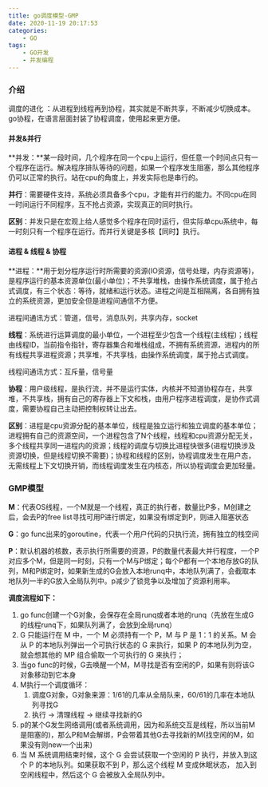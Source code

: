 ```yaml
---
title: go调度模型-GMP
date: 2020-11-19 20:17:53
categories:
    - GO
tags:
    - GO开发
    - 并发编程
---
```


### 介绍

调度的进化 ：从进程到线程再到协程，其实就是不断共享，不断减少切换成本。go协程，在语言层面封装了协程调度，使用起来更方便。

<!-- more -->

#### **并发**&并行

**并发：**某一段时间，几个程序在同一个cpu上运行，但任意一个时间点只有一个程序在运行。解决程序排队等待的问题，如果一个程序发生阻塞，那么其他程序仍可以正常的执行。站在cpu的角度上，并发实际也是串行的。

**并行**：需要硬件支持，系统必须具备多个cpu，才能有并行的能力。不同cpu在同一时间运行不同程序，互不抢占资源，实现真正的同时执行。

**区别**：并发只是在宏观上给人感觉多个程序在同时运行，但实际单cpu系统中，每一时刻只有一个程序在运行。而并行关键是多核【同时】执行。

#### **进程** & 线程 & 协程

**进程：**用于划分程序运行时所需要的资源(IO资源，信号处理，内存资源等)，是程序运行的基本资源单位(最小单位)；不共享堆栈，由操作系统调度，属于抢占式调度，有三个状态：等待，就绪和运行状态。进程之间是互相隔离，各自拥有独立的系统资源，更加安全但是进程间通信不方便。

进程间通讯方式：管道，信号，消息队列，共享内存，socket

**线程**：系统进行运算调度的最小单位，一个进程至少包含一个线程(主线程)；线程由线程ID，当前指令指针，寄存器集合和堆栈组成，不拥有系统资源，进程内的所有线程共享进程资源；共享堆，不共享栈，由操作系统调度，属于抢占式调度。

线程间通讯方式：互斥量，信号量

**协程**：用户级线程，是执行流，并不是运行实体，内核并不知道协程存在，共享堆，不共享栈，拥有自己的寄存器上下文和栈，由用户程序进程调度，是协作式调度，需要协程自己主动把控制权转让出去。

**区别**：进程是cpu资源分配的基本单位，线程是独立运行和独立调度的基本单位；进程拥有自己的资源空间，一个进程包含了N个线程，线程和cpu资源分配无关，多个线程共享同一进程内的资源；线程的调度与切换比进程快很多(进程切换涉及资源切换，但是线程切换不需要)；协程和线程的区别，协程调度发生在用户态，无需线程上下文切换开销，而线程调度发生在内核态，所以协程调度会更加轻量。

### GMP模型

**M**：代表OS线程，一个M就是一个线程，真正的执行者，数量比P多，M创建之后，会去P的free list寻找可用P进行绑定，如果没有绑定到P，则进入阻塞状态

**G**：go func出来的goroutine，代表一个用户代码的只执行流，拥有独立的栈空间

**P**：默认机器的核数，表示执行所需要的资源，P的数量代表最大并行程度，一个P对应多个M，但是同一时刻，只有一个M与P绑定；每个P都有一个本地存放G的队列，M和P绑定时，如果新生成的G会放入本地runq中，本地队列满了，会截取本地队列一半的G放入全局队列中。p减少了锁竞争以及增加了资源利用率。

**调度流程如下：**

1. go func创建一个G对象，会保存在全局runq或者本地的runq（先放在生成G的线程runq下，如果队列满了，会放到全局runq）
2. G 只能运行在 M 中，一个 M 必须持有一个 P，M 与 P 是 1：1 的关系。M 会从 P 的本地队列弹出一个可执行状态的 G 来执行，如果 P 的本地队列为空，就会想其他的 MP 组合偷取一个可执行的 G 来执行；
3. 当go func的时候，G去唤醒一个M，M寻找是否有空闲的P，如果有则将该G对象移动到它本身
4. M执行一个调度循环：
   1. 调度G对象，G对象来源：1/61的几率从全局队来，60/61的几率在本地队列寻找G
   2. 执行 -> 清理线程 -> 继续寻找新的G
5. p的某个G发生网络调用(或者系统调用，因为和系统交互是线程，所以当前M是阻塞的)，那么P和M会解绑，P会带着其他G去寻找新的M(找空闲的M，如果没有则new一个出来)
6. 当 M 系统调用结束时候，这个 G 会尝试获取一个空闲的 P 执行，并放入到这个 P 的本地队列。如果获取不到 P，那么这个线程 M 变成休眠状态， 加入到空闲线程中，然后这个 G 会被放入全局队列中。
